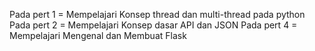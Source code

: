 Pada pert 1 = Mempelajari Konsep thread dan multi-thread pada python
Pada pert 2 = Mempelajari Konsep dasar API dan JSON
Pada pert 4 = Mempelajari Mengenal dan Membuat Flask
